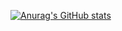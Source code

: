 [![Anurag's GitHub stats](https://github-readme-stats.vercel.app/api?username=jianqianyan&theme=graywhite)](https://github.com/anuraghazra/github-readme-stats)
